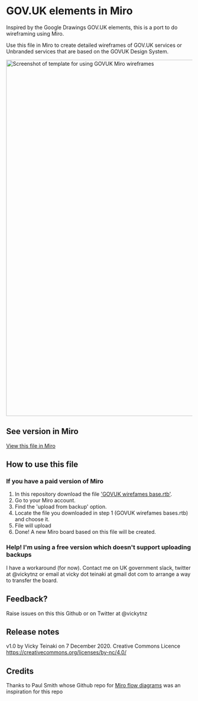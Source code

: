 # GOV.UK elements in Miro
Inspired by the Google Drawings GOV.UK elements, this is a port to do wireframing using Miro.

Use this file in Miro to create detailed wireframes of GOV.UK services or Unbranded services that are based on the GOVUK Design System.


<img width="961" alt="Screenshot of template for using GOVUK Miro wireframes" src="https://raw.githubusercontent.com/vickytnz/govuk-elements-miro/main/example.png">



## See version in Miro
<a href="https://miro.com/app/board/o9J_kuA59lQ=/">View this file in Miro</a>

## How to use this file

### If you have a paid version of Miro
1. In this repository download the file <a href="https://github.com/vickytnz/govuk-elements-miro/blob/main/GOV.UK%20wireframes%20base.rtb">'GOVUK wirefames base.rtb'</a>.
2. Go to your Miro account.
3. Find the 'upload from backup' option.
4. Locate the file you downloaded in step 1 (GOVUK wirefames bases.rtb) and choose it.
5. File will upload
6. Done! A new Miro board based on this file will be created.


### Help! I'm using a free version which doesn't support uploading backups
I have a workaround (for now). Contact me on UK government slack, twitter at @vickytnz or email at vicky dot teinaki at gmail dot com to arrange a way to transfer the board.


## Feedback?
Raise issues on this this Github or on Twitter at @vickytnz

## Release notes
v1.0 by Vicky Teinaki on 7 December 2020. Creative Commons Licence https://creativecommons.org/licenses/by-nc/4.0/

## Credits
Thanks to Paul Smith whose Github repo for [Miro flow diagrams](https://github.com/paulmsmith/govuk-designsystem-flow-diagram-miro) was an inspiration for this repo
